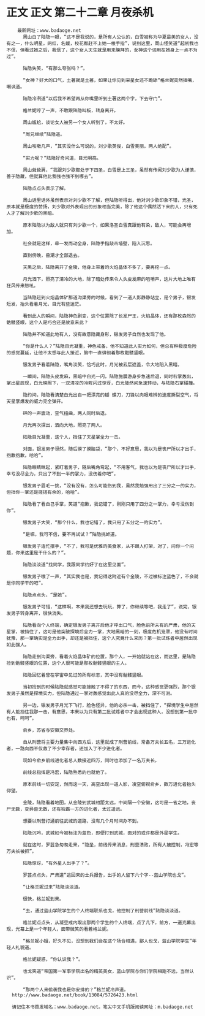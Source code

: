 # 正文 正文 第二十二章 月夜杀机
        最新网址：www.badaoge.net
          周山白了陆隐一眼，“这不是我说的，是所有人公认的，白雪被称为华夏最美的女人，没有之一，什么明星，网红，名媛，校花都赶不上她一根手指”，说到这里，周山怪笑道“起初我也不信，但看过她之后，我信了，这个女人天生就是用来膜拜的，女神这个词用在她身上一点不为过”。
      
          陆隐失笑，“有那么夸张吗？”。
      
          “女神？好大的口气，土著就是土著，如果让你见到采星女还不跪舔“格兰妮突然插嘴，嘲讽道。
      
          陆隐冷冽道“以后我不希望再从你嘴里听到土著这两个字，下去守门”。
      
          格兰妮哼了一声，不敢跟陆隐叫板，转身离开。
      
          周山尴尬，谈论女人被另一个女人听到了，不太好。
      
          “周兄继续”陆隐道。
      
          周山咳嗽几声，“其实没什么可说的，刘少歌英俊，白雪美丽，两人绝配”。
      
          “实力呢？”陆隐好奇问道，目光明亮。
      
          周山耸耸肩，“我跟刘少歌都处于下四圣，白雪是上三圣，虽然有传闻刘少歌为人谨慎，善于隐藏，但就算他比我强也强不到哪去”。
      
          陆隐点点头表示了解。
      
          周山话里话外虽然表示对刘少歌不了解，但陆隐听得出，他对刘少歌印象不错，光圣，原本就是极度的赞扬，刘少歌对外表现出的形象相当完美，除了他这个偶然活下来的人，只有死人才了解刘少歌的黑暗。
      
          原本陆隐以为敌人就只有刘少歌一个，如果洛圣白雪真跟他有染，敌人，可能会再增加。
      
          社会就是这样，牵一发而动全身，陆隐手指敲击墙壁，陷入沉思。
      
          直到傍晚，兽潮才全部退去。
      
          天黑之后，陆隐离开了金陵，他身上带着的火焰晶体不多了，要再挖一点。
      
          月光洒下，照亮了清冷的大地，除了暗处传来令人头皮发麻的咀嚼声，这片大地上唯有狂风传来怒吼。
      
          当陆隐赶到火焰晶体矿那道沟渠旁的时候，看到了一道人影静静站立，是个男子，银发短发，抬头看着月光，目光有些迷茫。
      
          看到此人的瞬间，陆隐神色剧变，这个位置除了长发尸王，火焰晶体，还有那枚森然的骷髅竖眼，这个人是巧合还是故意来此？
      
          陆隐并不知道此地有人，没有故意隐藏身形，银发男子自然也发现了他。
      
          “你是什么人？”陆隐目光凝重，神色戒备，他不知道此人实力如何，但总有种极度危险的感觉蔓延，让他不太想与此人接近，脑中一直徘徊着那枚骷髅竖眼。
      
          银发男子看着陆隐，嘴角淡笑，恰巧此时，月光被云层遮盖，令大地陷入黑暗。
      
          一瞬间，陆隐头皮发麻，黑暗中白光一闪，陆隐施展游身步急速后退，同时右掌轰出，掌出星辰现，白光映照下，一双清凉的冷眸闪过惊讶，白光陡然间急速转动，与陆隐右掌碰撞。
      
          隐约间，陆隐看清楚白光出自一把漂亮的蝴 蝶刀，刀锋以肉眼难辨的速度撕裂空气，将天星掌爆发的威力完全弹开。
      
          砰的一声震动，空气扭曲，两人同时后退。
      
          月光再次探出，洒向大地，照亮了两人。
      
          陆隐目光凝重，这个人，挡住了天星掌全力一击。
      
          对面，银发男子讶然，随后摸了摸脑袋，“那个，不好意思，我以为是丧尸所以才出手，抱歉抱歉，哈哈”。
      
          陆隐眼睛眯起，紧盯着男子，随后嘴角弯起，“不用客气，我也以为是丧尸所以才出手，幸亏没尽全力，只出了不到一半的掌力，没伤着你吧”。
      
          银发男子眉毛一挑，“没有没有，怎么可能伤到我，虽然我勉强用出了三分之一的实力，但挡你一掌还是搓搓有余的，哈哈”。
      
          陆隐看了看自己手掌，笑道“抱歉，我记错了，刚刚只用了四分之一掌力，幸亏没伤到你”。
      
          银发男子大笑，“那个什么，我也记错了，我只用了五分之一的实力”。
      
          “是嘛，我可不信，要不再试试？”陆隐挑衅道。
      
          银发男子连忙摆手，“不了，我可是优雅的美食家，从不跟人打架，对了，问你一个问题，你来这里是干什么的？”。
      
          陆隐淡淡道“找同学，我跟同学约好了在这里见面”。
      
          银发男子哦了一声，“其实我也是，我记得这附近有个金陵，不过被标注蓝色了，不会就是你同学干的吧”。
      
          陆隐点点头，“是她”。
      
          银发男子可惜，“这样啊，本来我还想去玩玩，算了，你继续等吧，我走了”，说完，银发男子转身离开，很快消失。
      
          陆隐看向个人终端，确定银发男子离开后他才呼出口气，脸色前所未有的严肃，他的天星掌，被挡住了，这可是他突破探境后全力一掌，大地黑暗的一刻，极度危机笼罩，他没有时间犹豫，那一掌确实是全力出手，却还是被挡住，这个人究竟什么来历？第一批试炼者中居然出现如此强人。
      
          陆隐走到沟渠旁，看着火焰晶体矿的位置，那个人，一开始就站在这，而这里，是陆隐捡到骷髅竖眼的位置，这个人很可能是那枚骷髅竖眼的主人。
      
          陆隐回忆着曾在宇宙中见过的所有标志，其中没有骷髅竖眼。
      
          当初捡到的时候陆隐就感觉可能接触了不得了的东西，而今，这种感觉更强烈，那个银发男子虽然是探境实力，但陆隐通过一掌对轰感觉出此人真的没尽全力，深不可测。
      
          另一边，银发男子月光下飞行，脸色怪异，他的必杀一击，被挡住了，“探境学生中居然有人能挡住我那一击，有意思，本来以为只有第二批试炼者中才会出现这种人，没想到第一批中也有，呵呵”。
      
          俞乡，苏省与安徽交界处。
      
          自从刑营将主要力量集中向西方后，这里就成了刑营前线，常备万夫长五名，三万进化者，一路向西不仅救了不少幸存者，还加入了不少进化者。
      
          现如今俞乡前线进化者总人数接近四万，同时也添加了一名万夫长。
      
          前线总指挥是冯宏，陆隐熟悉的也就他了。
      
          原本前线一切安定，然而这一天，高空出现一道人影，凌空俯视俞乡，数万进化者抬头仰望。
      
          金陵，陆隐看着地图，从金陵到武城相距太远，中间隔一个安徽，这可是一省之地，丧尸无数，变异兽无数，还有独霸一方的进化者，太过遥远。
      
          想要以刑营打通前往武城的道路，没有几个月时间办不到。
      
          陆隐沉吟，武城如今被标注为蓝色，即便打到武城，面对的或许都是外星学生。
      
          就在这时，罗芸急匆匆走来，“隐圣，前线传来消息，刑营溃败，所有人被控制，冯宏等万夫长被抓”。
      
          陆隐惊讶，“有外星人出手了？”。
      
          罗芸点点头，严肃道“逃回来的士兵报告，出手的人留下六个字--蓝山学院也戈”。
      
          “让格兰妮过来”陆隐淡淡道。
      
          很快，格兰妮到来。
      
          “去，通过蓝山学院学生的个人终端联系也戈，他控制了刑营前线”陆隐淡淡道。
      
          格兰妮点点头，从凝空戒内取出那两个学生的个人终端，点了几下，前方，一道光幕出现，光幕上是一个年轻人，面带微笑的看着格兰妮。
      
          “格兰妮小姐，好久不见，没想到我们会在这个场合相遇，鄙人也戈，蓝山学院学生”年轻人礼貌道。
      
          格兰妮疑惑，“你认识我？”。
      
          也戈笑道“帝国第一军事学院出名的精英美女，蓝山学院与你们学院相距不远，当然认识”。
      
          “那两个人来偷袭我也是你安排的？”格兰妮冷声道。
      http://www.badaoge.net/book/13084/5726423.html
      
      请记住本书首发域名：www.badaoge.net。笔尖中文手机版阅读网址：m.badaoge.net